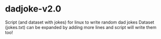# dadjoke-v2.0
Script (and dataset with jokes) for linux to write random dad jokes
Dataset (jokes.txt) can be expanded by adding more lines and script will write them too!
